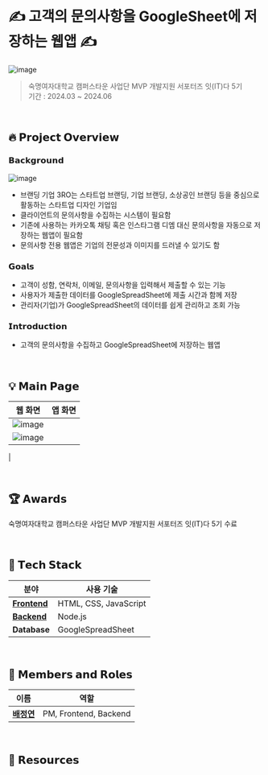 # ✍️ 고객의 문의사항을 GoogleSheet에 저장하는 웹앱 ✍️
![image](https://github.com/user-attachments/assets/a790d34d-e08e-4947-a466-7058ddeb6b7c)
</br>

> 숙명여자대학교 캠퍼스타운 사업단 MVP 개발지원 서포터즈 잇(IT)다 5기 </br>
> 기간 : 2024.03 ~ 2024.06 </br>

</br>

## 🔥 **𝗣𝗿𝗼𝗷𝗲𝗰𝘁 𝗢𝘃𝗲𝗿𝘃𝗶𝗲𝘄**

### 𝗕𝗮𝗰𝗸𝗴𝗿𝗼𝘂𝗻𝗱
![image](https://github.com/user-attachments/assets/277e65ba-629c-4c13-a685-20a3d8c7c4e7)

- 브랜딩 기업 3RO는 스타트업 브랜딩, 기업 브랜딩, 소상공인 브랜딩 등을 중심으로 활동하는 스타트업 디자인 기업임
- 클라이언트의 문의사항을 수집하는 시스템이 필요함
- 기존에 사용하는 카카오톡 채팅 혹은 인스타그램 디엠 대신 문의사항을 자동으로 저장하는 웹앱이 필요함
- 문의사항 전용 웹앱은 기업의 전문성과 이미지를 드러낼 수 있기도 함


### 𝗚𝗼𝗮𝗹𝘀
- 고객이 성함, 연락처, 이메일, 문의사항을 입력해서 제출할 수 있는 기능
- 사용자가 제출한 데이터를 GoogleSpreadSheet에 제출 시간과 함께 저장
- 관리자(기업)가 GoogleSpreadSheet의 데이터를 쉽게 관리하고 조회 가능 

### 𝗜𝗻𝘁𝗿𝗼𝗱𝘂𝗰𝘁𝗶𝗼𝗻

- 고객의 문의사항을 수집하고 GoogleSpreadSheet에 저장하는 웹앱

</br>

## 💡 **𝗠𝗮𝗶𝗻 𝗣𝗮𝗴𝗲**

| **웹 화면**                                                   | **앱 화면**                          | 
|--------------------------------------------------------------------------------|----------------------------------------------------------------------------|
| ![image](https://github.com/user-attachments/assets/8448da54-db88-4767-bdd0-b693b441aba6)
 | ![image](https://github.com/user-attachments/assets/567260ca-38eb-43e5-88c3-7b64988b0845)
 | 

</br>

## 🏆 **𝗔𝘄𝗮𝗿𝗱𝘀**

숙명여자대학교 캠퍼스타운 사업단 MVP 개발지원 서포터즈 잇(IT)다 5기 수료 


</br>

## 🔧 **𝗧𝗲𝗰𝗵 𝗦𝘁𝗮𝗰𝗸**

| **분야**       | **사용 기술**                                 | 
|----------------|---------------------------------------------|   
| **[Frontend](https://github.com/Team4-ReadIT/readIT_frontend)**   | HTML, CSS, JavaScript                         |
| **[Backend](https://github.com/Team4-ReadIT/ReadIT-Server)**    | Node.js  
| **Database**   | GoogleSpreadSheet                      |

</br>

## 👥 **𝗠𝗲𝗺𝗯𝗲𝗿𝘀 𝗮𝗻𝗱 𝗥𝗼𝗹𝗲𝘀**

| **이름**            | **역할**              |
|---------------------|-----------------------|
| [**배정연**](https://github.com/bluishflame)  | PM, Frontend, Backend |


</br>


## 🔗 𝗥𝗲𝘀𝗼𝘂𝗿𝗰𝗲𝘀
